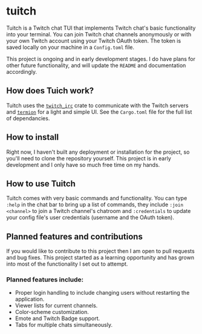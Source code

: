 # tuitch
Tuitch is a Twitch chat TUI that implements Twitch chat's basic functionality into your terminal. You can join Twitch chat channels anonymously or with your own Twitch account using your Twitch OAuth token. The token is saved locally on your machine in a `Config.toml` file.

This project is ongoing and in early development stages. I do have plans for other future functionality, and will update the `README` and documentation accordingly.

## How does Tuich work?
Tuitch uses the [`twitch_irc`](https://docs.rs/twitch-irc/3.0.1/twitch_irc/) crate to communicate with the Twitch servers and [`termion`](https://docs.rs/termion/1.5.6/termion/) for a light and simple UI. See the `Cargo.toml` file for the full list of dependancies. 

## How to install
Right now, I haven't built any deployment or installation for the project, so you'll need to clone the repository yourself. This project is in early development and I only have so much free time on my hands.

## How to use Tuitch
Tuitch comes with very basic commands and functionality. You can type `:help` in the chat bar to bring up a list of commands, they include `:join <channel>` to join a Twitch channel's chatroom and `:credentials` to update your config file's user credentials (username and the OAuth token).

## Planned features and contributions
If you would like to contribute to this project then I am open to pull requests and bug fixes. This project started as a learning opportunity and has grown into most of the functionality I set out to attempt. 

### Planned features include:
* Proper login handling to include changing users without restarting the application.
* Viewer lists for current channels.
* Color-scheme customization.
* Emote and Twitch Badge support.
* Tabs for multiple chats simultaneously.
